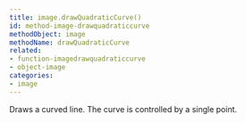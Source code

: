 ```yaml
---
title: image.drawQuadraticCurve()
id: method-image-drawquadraticcurve
methodObject: image
methodName: drawQuadraticCurve
related:
- function-imagedrawquadraticcurve
- object-image
categories:
- image
---
```


Draws a curved line. The curve is controlled by a single point.
